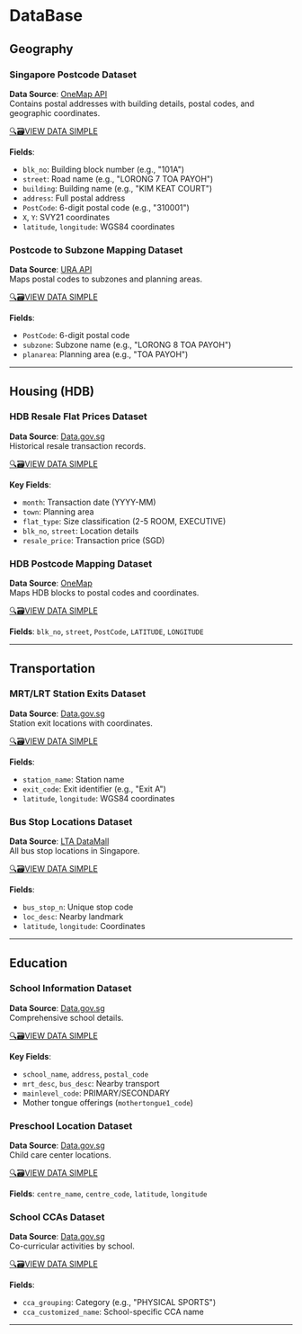 
# DataBase

## Geography

### Singapore Postcode Dataset
**Data Source**: [OneMap API](https://www.onemap.gov.sg/docs/)  
Contains postal addresses with building details, postal codes, and geographic coordinates.

[🔍🗃️VIEW DATA SIMPLE](#table-singapore_postcode)

**Fields**:
- `blk_no`: Building block number (e.g., "101A")
- `street`: Road name (e.g., "LORONG 7 TOA PAYOH")
- `building`: Building name (e.g., "KIM KEAT COURT")
- `address`: Full postal address
- `PostCode`: 6-digit postal code (e.g., "310001")
- `X`, `Y`: SVY21 coordinates
- `latitude`, `longitude`: WGS84 coordinates

### Postcode to Subzone Mapping Dataset
**Data Source**: [URA API](https://www.ura.gov.sg/maps/api/)  
Maps postal codes to subzones and planning areas.

[🔍🗃️VIEW DATA SIMPLE](#table-postcode_subzone)

**Fields**:
- `PostCode`: 6-digit postal code
- `subzone`: Subzone name (e.g., "LORONG 8 TOA PAYOH")
- `planarea`: Planning area (e.g., "TOA PAYOH")

---

## Housing (HDB)

### HDB Resale Flat Prices Dataset
**Data Source**: [Data.gov.sg](https://data.gov.sg/datasets?query=HDB+resale+transactions)  
Historical resale transaction records.

[🔍🗃️VIEW DATA SIMPLE](#table-resale_flat_prices)

**Key Fields**:
- `month`: Transaction date (YYYY-MM)
- `town`: Planning area
- `flat_type`: Size classification (2-5 ROOM, EXECUTIVE)
- `blk_no`, `street`: Location details
- `resale_price`: Transaction price (SGD)


### HDB Postcode Mapping Dataset
**Data Source**: [OneMap](https://www.onemap.gov.sg/)  
Maps HDB blocks to postal codes and coordinates.

[🔍🗃️VIEW DATA SIMPLE](#table-hdb)

**Fields**: `blk_no`, `street`, `PostCode`, `LATITUDE`, `LONGITUDE`

---

## Transportation

### MRT/LRT Station Exits Dataset
**Data Source**: [Data.gov.sg](https://data.gov.sg/datasets?query=MRT+location)  
Station exit locations with coordinates.

[🔍🗃️VIEW DATA SIMPLE](#table-mrt_lrt_station)

**Fields**:
- `station_name`: Station name
- `exit_code`: Exit identifier (e.g., "Exit A")
- `latitude`, `longitude`: WGS84 coordinates

### Bus Stop Locations Dataset
**Data Source**: [LTA DataMall](https://datamall.lta.gov.sg/)  
All bus stop locations in Singapore.

[🔍🗃️VIEW DATA SIMPLE](#table-bus_stop)

**Fields**:
- `bus_stop_n`: Unique stop code
- `loc_desc`: Nearby landmark
- `latitude`, `longitude`: Coordinates

---

## Education

### School Information Dataset
**Data Source**: [Data.gov.sg](https://data.gov.sg/dataset/school-directory)  
Comprehensive school details.

[🔍🗃️VIEW DATA SIMPLE](#table-school)

**Key Fields**:
- `school_name`, `address`, `postal_code`
- `mrt_desc`, `bus_desc`: Nearby transport
- `mainlevel_code`: PRIMARY/SECONDARY
- Mother tongue offerings (`mothertongue1_code`)

### Preschool Location Dataset
**Data Source**: [Data.gov.sg](https://data.gov.sg/dataset/child-care-centres)  
Child care center locations.

[🔍🗃️VIEW DATA SIMPLE](#table-preschool_location)

**Fields**: `centre_name`, `centre_code`, `latitude`, `longitude`

### School CCAs Dataset
**Data Source**: [Data.gov.sg](https://data.gov.sg/collections/457/view)  
Co-curricular activities by school.

[🔍🗃️VIEW DATA SIMPLE](#table-school_ccas)

**Fields**:
- `cca_grouping`: Category (e.g., "PHYSICAL SPORTS")
- `cca_customized_name`: School-specific CCA name

---
